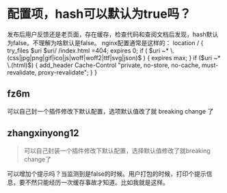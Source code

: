 # 配置项，hash可以默认为true吗？

发布后用户反馈还是老页面，存在缓存，检查代码和查阅文档后发现，hash默认为false。不理解为啥默认是false。
nginx配置通常是这样的：
location / {
try_files $uri $uri/ /index.html =404;
            expires 0;
            if ( $uri ~* \.(css|jpg|png|gif|ico|js|woff|woff2|ttf|svg|json)$ ) {
expires max;
}
if ($uri ~* \.(html)$) {
add_header Cache-Control "private, no-store, no-cache, must-revalidate, proxy-revalidate";
}
}

## fz6m

可以自己封一个插件修改下默认配置，选项默认值改了就 breaking change 了

## zhangxinyong12

> 可以自己封装一个插件修改下默认配置，选择默认值修改了就breaking change了

可以增加个提示吗？当监测到是false的时候。用户打包的时候，打印个提示信息，要不然只能经历一次缓存事故才知道。比如我就是这样。
